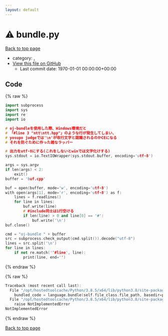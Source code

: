 ```yaml
---
layout: default
---
```


<!-- mathjax config similar to math.stackexchange -->
<script type="text/javascript" async
  src="https://cdnjs.cloudflare.com/ajax/libs/mathjax/2.7.5/MathJax.js?config=TeX-MML-AM_CHTML">
</script>
<script type="text/x-mathjax-config">
  MathJax.Hub.Config({
    TeX: { equationNumbers: { autoNumber: "AMS" }},
    tex2jax: {
      inlineMath: [ ['$','$'] ],
      processEscapes: true
    },
    "HTML-CSS": { matchFontHeight: false },
    displayAlign: "left",
    displayIndent: "2em"
  });
</script>

<script type="text/javascript" src="https://cdnjs.cloudflare.com/ajax/libs/jquery/3.4.1/jquery.min.js"></script>
<script src="https://cdn.jsdelivr.net/npm/jquery-balloon-js@1.1.2/jquery.balloon.min.js" integrity="sha256-ZEYs9VrgAeNuPvs15E39OsyOJaIkXEEt10fzxJ20+2I=" crossorigin="anonymous"></script>
<script type="text/javascript" src="../assets/js/copy-button.js"></script>
<link rel="stylesheet" href="../assets/css/copy-button.css" />


# :warning: bundle.py

<a href="../index.html">Back to top page</a>

* category: <a href="../index.html#5058f1af8388633f609cadb75a75dc9d">.</a>
* <a href="{{ site.github.repository_url }}/blob/master/bundle.py">View this file on GitHub</a>
    - Last commit date: 1970-01-01 00:00:00+00:00




## Code

<a id="unbundled"></a>
{% raw %}
```cpp
import subprocess
import sys
import re
import io

# oj-bundleを使用した際、Windows環境だと
# 「#line 3 "ntt\ntt.hpp"」のような行が発生してしまい、
# yosupo judgeでは'\n'が改行文字と認識されるのかCEになる
# それを防ぐために作った雑なラッパー

# 出力をutf-8にする(これをしないとwinでは文字化けする)
sys.stdout = io.TextIOWrapper(sys.stdout.buffer, encoding='utf-8')

args = sys.argv
if len(args) < 2:
    exit()
buffer = 'buf.cpp'

buf = open(buffer, mode='w', encoding='utf-8')
with open(args[1], mode='r', encoding='utf-8') as f:
    lines = f.readlines()   
    for line in lines:
        buf.write(line)
        # #include同士は1行空ける
        if len(line) > 0 and line[0] == '#':
            buf.write('\n')
buf.close()

cmd = "oj-bundle " + buffer
src = subprocess.check_output(cmd.split()).decode("utf-8")
lines = src.split('\n')
for line in lines:
    if not re.match('^#line', line):
        print(line, end='')

```
{% endraw %}

<a id="bundled"></a>
{% raw %}
```cpp
Traceback (most recent call last):
  File "/opt/hostedtoolcache/Python/3.8.5/x64/lib/python3.8/site-packages/onlinejudge_verify/docs.py", line 349, in write_contents
    bundled_code = language.bundle(self.file_class.file_path, basedir=pathlib.Path.cwd())
  File "/opt/hostedtoolcache/Python/3.8.5/x64/lib/python3.8/site-packages/onlinejudge_verify/languages/python.py", line 84, in bundle
    raise NotImplementedError
NotImplementedError

```
{% endraw %}

<a href="../index.html">Back to top page</a>

